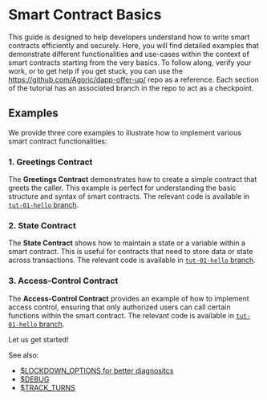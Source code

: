 # Smart Contract Basics

This guide is designed to help developers understand how to write smart contracts efficiently and securely. Here, you will find detailed examples that demonstrate different functionalities and use-cases within the context of smart contracts starting from the very basics.  To follow along, verify your work, or to get help if you get stuck, you can use the https://github.com/Agoric/dapp-offer-up/ repo as a reference. Each section of the tutorial has an associated branch in the repo to act as a checkpoint.

## Examples

We provide three core examples to illustrate how to implement various smart contract functionalities:

### 1. Greetings Contract
The **Greetings Contract** demonstrates how to create a simple contract that greets the caller. This example is perfect for understanding the basic structure and syntax of smart contracts. The relevant code is available in [`tut-01-hello` branch](https://github.com/Agoric/dapp-offer-up/tree/tut-01-hello).

### 2. State Contract
The **State Contract** shows how to maintain a state or a variable within a smart contract. This is useful for contracts that need to store data or state across transactions. The relevant code is available in [`tut-01-hello` branch](https://github.com/Agoric/dapp-offer-up/tree/tut-02-state).

### 3. Access-Control Contract
The **Access-Control Contract** provides an example of how to implement access control, ensuring that only authorized users can call certain functions within the smart contract. The relevant code is available in [`tut-01-hello` branch](https://github.com/Agoric/dapp-offer-up/tree/tut-03-access).


Let us get started!

See also:

- [\$LOCKDOWN_OPTIONS for better diagnositcs](https://github.com/Agoric/agoric-sdk/wiki/Developing-with-better-error-diagnostics)
- [\$DEBUG](https://github.com/Agoric/agoric-sdk/blob/master/docs/env.md#debug)
- [\$TRACK_TURNS](https://github.com/Agoric/agoric-sdk/blob/master/docs/env.md#track_turns)
